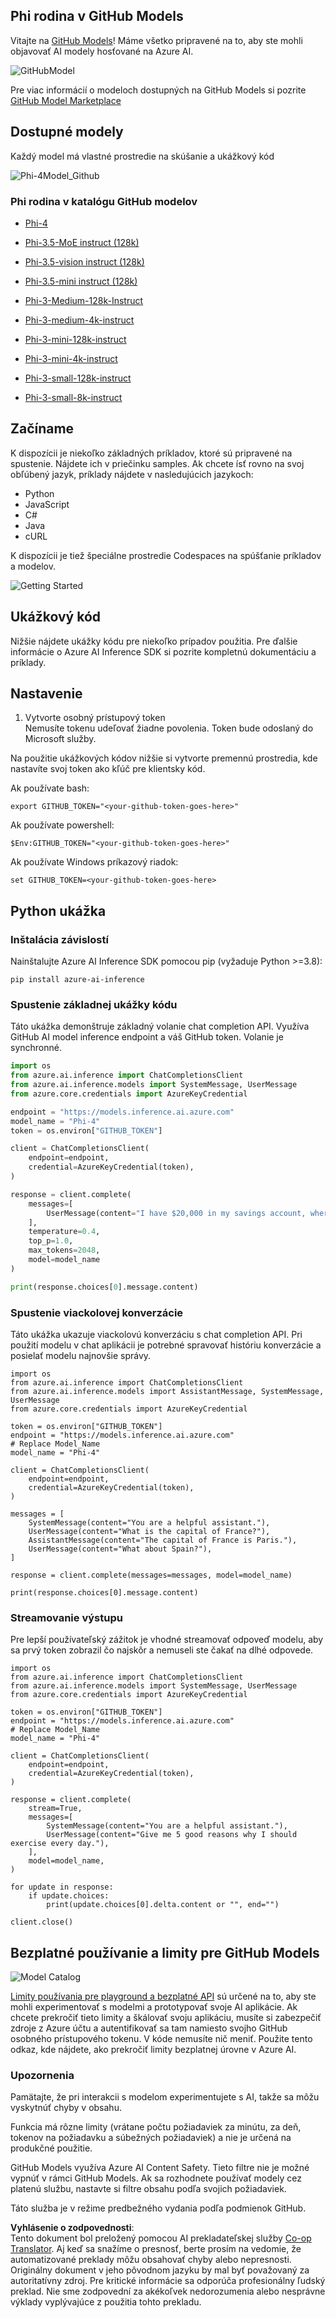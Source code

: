 <!--
CO_OP_TRANSLATOR_METADATA:
{
  "original_hash": "fb67a08b9fc911a10ed58081fadef416",
  "translation_date": "2025-05-09T08:58:51+00:00",
  "source_file": "md/01.Introduction/02/02.GitHubModel.md",
  "language_code": "sk"
}
-->
## Phi rodina v GitHub Models

Vitajte na [GitHub Models](https://github.com/marketplace/models)! Máme všetko pripravené na to, aby ste mohli objavovať AI modely hosťované na Azure AI.

![GitHubModel](../../../../../translated_images/GitHub_ModelCatalog.4fc858ab26afe64c43f5e423ad0c5c733878bb536fdb027a5bcf1f80c41b0633.sk.png)

Pre viac informácií o modeloch dostupných na GitHub Models si pozrite [GitHub Model Marketplace](https://github.com/marketplace/models)

## Dostupné modely

Každý model má vlastné prostredie na skúšanie a ukážkový kód

![Phi-4Model_Github](../../../../../translated_images/GitHub_ModelPlay.998e294f6ee69c3ca174c880b32af9feec4221d0d787de899ad9bb2da3b58981.sk.png)

### Phi rodina v katalógu GitHub modelov

- [Phi-4](https://github.com/marketplace/models/azureml/Phi-4)

- [Phi-3.5-MoE instruct (128k)](https://github.com/marketplace/models/azureml/Phi-3-5-MoE-instruct)

- [Phi-3.5-vision instruct (128k)](https://github.com/marketplace/models/azureml/Phi-3-5-vision-instruct)

- [Phi-3.5-mini instruct (128k)](https://github.com/marketplace/models/azureml/Phi-3-5-mini-instruct)

- [Phi-3-Medium-128k-Instruct](https://github.com/marketplace/models/azureml/Phi-3-medium-128k-instruct)

- [Phi-3-medium-4k-instruct](https://github.com/marketplace/models/azureml/Phi-3-medium-4k-instruct)

- [Phi-3-mini-128k-instruct](https://github.com/marketplace/models/azureml/Phi-3-mini-128k-instruct)

- [Phi-3-mini-4k-instruct](https://github.com/marketplace/models/azureml/Phi-3-mini-4k-instruct)

- [Phi-3-small-128k-instruct](https://github.com/marketplace/models/azureml/Phi-3-small-128k-instruct)

- [Phi-3-small-8k-instruct](https://github.com/marketplace/models/azureml/Phi-3-small-8k-instruct)

## Začíname

K dispozícii je niekoľko základných príkladov, ktoré sú pripravené na spustenie. Nájdete ich v priečinku samples. Ak chcete ísť rovno na svoj obľúbený jazyk, príklady nájdete v nasledujúcich jazykoch:

- Python
- JavaScript
- C#
- Java
- cURL

K dispozícii je tiež špeciálne prostredie Codespaces na spúšťanie príkladov a modelov.

![Getting Started](../../../../../translated_images/GitHub_ModelGetStarted.b4b839a081583da39bc976c2f0d8ac4603d3b8c23194b16cc9e0a1014f5611d0.sk.png)

## Ukážkový kód

Nižšie nájdete ukážky kódu pre niekoľko prípadov použitia. Pre ďalšie informácie o Azure AI Inference SDK si pozrite kompletnú dokumentáciu a príklady.

## Nastavenie

1. Vytvorte osobný prístupový token  
Nemusíte tokenu udeľovať žiadne povolenia. Token bude odoslaný do Microsoft služby.

Na použitie ukážkových kódov nižšie si vytvorte premennú prostredia, kde nastavíte svoj token ako kľúč pre klientsky kód.

Ak používate bash:  
```
export GITHUB_TOKEN="<your-github-token-goes-here>"
```  
Ak používate powershell:  

```
$Env:GITHUB_TOKEN="<your-github-token-goes-here>"
```  

Ak používate Windows príkazový riadok:  

```
set GITHUB_TOKEN=<your-github-token-goes-here>
```

## Python ukážka

### Inštalácia závislostí  
Nainštalujte Azure AI Inference SDK pomocou pip (vyžaduje Python >=3.8):

```
pip install azure-ai-inference
```  
### Spustenie základnej ukážky kódu

Táto ukážka demonštruje základný volanie chat completion API. Využíva GitHub AI model inference endpoint a váš GitHub token. Volanie je synchronné.

```python
import os
from azure.ai.inference import ChatCompletionsClient
from azure.ai.inference.models import SystemMessage, UserMessage
from azure.core.credentials import AzureKeyCredential

endpoint = "https://models.inference.ai.azure.com"
model_name = "Phi-4"
token = os.environ["GITHUB_TOKEN"]

client = ChatCompletionsClient(
    endpoint=endpoint,
    credential=AzureKeyCredential(token),
)

response = client.complete(
    messages=[
        UserMessage(content="I have $20,000 in my savings account, where I receive a 4% profit per year and payments twice a year. Can you please tell me how long it will take for me to become a millionaire? Also, can you please explain the math step by step as if you were explaining it to an uneducated person?"),
    ],
    temperature=0.4,
    top_p=1.0,
    max_tokens=2048,
    model=model_name
)

print(response.choices[0].message.content)
```

### Spustenie viackolovej konverzácie

Táto ukážka ukazuje viackolovú konverzáciu s chat completion API. Pri použití modelu v chat aplikácii je potrebné spravovať históriu konverzácie a posielať modelu najnovšie správy.

```
import os
from azure.ai.inference import ChatCompletionsClient
from azure.ai.inference.models import AssistantMessage, SystemMessage, UserMessage
from azure.core.credentials import AzureKeyCredential

token = os.environ["GITHUB_TOKEN"]
endpoint = "https://models.inference.ai.azure.com"
# Replace Model_Name
model_name = "Phi-4"

client = ChatCompletionsClient(
    endpoint=endpoint,
    credential=AzureKeyCredential(token),
)

messages = [
    SystemMessage(content="You are a helpful assistant."),
    UserMessage(content="What is the capital of France?"),
    AssistantMessage(content="The capital of France is Paris."),
    UserMessage(content="What about Spain?"),
]

response = client.complete(messages=messages, model=model_name)

print(response.choices[0].message.content)
```

### Streamovanie výstupu

Pre lepší používateľský zážitok je vhodné streamovať odpoveď modelu, aby sa prvý token zobrazil čo najskôr a nemuseli ste čakať na dlhé odpovede.

```
import os
from azure.ai.inference import ChatCompletionsClient
from azure.ai.inference.models import SystemMessage, UserMessage
from azure.core.credentials import AzureKeyCredential

token = os.environ["GITHUB_TOKEN"]
endpoint = "https://models.inference.ai.azure.com"
# Replace Model_Name
model_name = "Phi-4"

client = ChatCompletionsClient(
    endpoint=endpoint,
    credential=AzureKeyCredential(token),
)

response = client.complete(
    stream=True,
    messages=[
        SystemMessage(content="You are a helpful assistant."),
        UserMessage(content="Give me 5 good reasons why I should exercise every day."),
    ],
    model=model_name,
)

for update in response:
    if update.choices:
        print(update.choices[0].delta.content or "", end="")

client.close()
```

## Bezplatné používanie a limity pre GitHub Models

![Model Catalog](../../../../../translated_images/GitHub_Model.0c2abb992151c5407046e2b763af51505ff709f04c0950785e0300fdc8c55a0c.sk.png)

[Limity používania pre playground a bezplatné API](https://docs.github.com/en/github-models/prototyping-with-ai-models#rate-limits) sú určené na to, aby ste mohli experimentovať s modelmi a prototypovať svoje AI aplikácie. Ak chcete prekročiť tieto limity a škálovať svoju aplikáciu, musíte si zabezpečiť zdroje z Azure účtu a autentifikovať sa tam namiesto svojho GitHub osobného prístupového tokenu. V kóde nemusíte nič meniť. Použite tento odkaz, kde nájdete, ako prekročiť limity bezplatnej úrovne v Azure AI.

### Upozornenia

Pamätajte, že pri interakcii s modelom experimentujete s AI, takže sa môžu vyskytnúť chyby v obsahu.

Funkcia má rôzne limity (vrátane počtu požiadaviek za minútu, za deň, tokenov na požiadavku a súbežných požiadaviek) a nie je určená na produkčné použitie.

GitHub Models využíva Azure AI Content Safety. Tieto filtre nie je možné vypnúť v rámci GitHub Models. Ak sa rozhodnete používať modely cez platenú službu, nastavte si filtre obsahu podľa svojich požiadaviek.

Táto služba je v režime predbežného vydania podľa podmienok GitHub.

**Vyhlásenie o zodpovednosti**:  
Tento dokument bol preložený pomocou AI prekladateľskej služby [Co-op Translator](https://github.com/Azure/co-op-translator). Aj keď sa snažíme o presnosť, berte prosím na vedomie, že automatizované preklady môžu obsahovať chyby alebo nepresnosti. Originálny dokument v jeho pôvodnom jazyku by mal byť považovaný za autoritatívny zdroj. Pre kritické informácie sa odporúča profesionálny ľudský preklad. Nie sme zodpovední za akékoľvek nedorozumenia alebo nesprávne výklady vyplývajúce z použitia tohto prekladu.